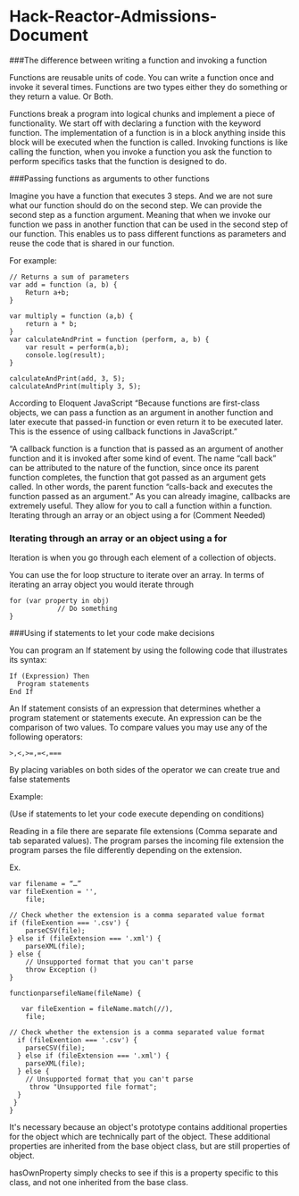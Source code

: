 Hack-Reactor-Admissions-Document
================================
###The difference between writing a function and invoking a function

Functions are reusable units of code. You can write a function once and invoke it several times. Functions are two types either they do something or they return a value. Or Both. 


Functions break a program into logical chunks and implement a piece of functionality. We start off with declaring a function with the keyword function.
The implementation of a function is in a block anything inside this block will be executed when the function is called.
Invoking functions is like calling the function, when you invoke a function you ask the function to perform specifics tasks that the function is designed to do.  

###Passing functions as arguments to other functions

Imagine you have a function that executes 3 steps. And we are not sure what our function should do on the second step. We can provide the second step as a function argument. Meaning that when we invoke our function we pass in another function that can be used in the second step of our function. This enables us to pass different functions as parameters and reuse the code that is shared in our function. 

For example: 
~~~
// Returns a sum of parameters
var add = function (a, b) { 
	Return a+b;
}

var multiply = function (a,b) {
	return a * b; 
}
var calculateAndPrint = function (perform, a, b) {
	var result = perform(a,b);	
	console.log(result);
}

calculateAndPrint(add, 3, 5);
calculateAndPrint(multiply 3, 5);

~~~


According to Eloquent JavaScript “Because functions are first-class objects, we can pass a function as an argument in another function and later execute that passed-in function or even return it to be executed later. This is the essence of using callback functions in JavaScript.” 

“A callback function is a function that is passed as an argument of another function and it is invoked after some kind of event. The name “call back” can be attributed to the nature of the function, since once its parent function completes, the function that got passed as an argument gets called. In other words, the parent function “calls-back and executes the function passed as an argument.”
As you can already imagine, callbacks are extremely useful. They allow for you to call a function within a function.
Iterating through an array or an object using a for (Comment Needed)

### Iterating through an array or an object using a for
Iteration is when you go through each element of a collection of objects. 



You can use the for loop structure to iterate over an array. 
In terms of iterating an array object you would iterate through 
~~~
for (var property in obj)
			// Do something 
}
~~~








###Using if statements to let your code make decisions

You can program an If statement by using the following code that illustrates its
syntax:
~~~
If (Expression) Then
  Program statements
End If
~~~
An If statement consists of an expression that determines whether a program
statement or statements execute. An expression can be the comparison of two values.
To compare values you may use any of the following operators:

`>,<,>=,=<,===`

By placing variables on both sides of the operator we can create true and false statements

Example: 

(Use if statements to let your code execute depending on conditions)

Reading in a file there are separate file extensions (Comma separate and tab separated values). The program parses the incoming file extension the program parses the file differently depending on the extension. 

Ex. 
~~~
var filename = “…”
var fileExention = '',
    file;

// Check whether the extension is a comma separated value format
if (fileExention === '.csv') {
    parseCSV(file);
} else if (fileExtension === '.xml') {
    parseXML(file);
} else {
    // Unsupported format that you can't parse
    throw Exception ()
}

functionparsefileName(fileName) {

   var fileExention = fileName.match(//),
    file;

// Check whether the extension is a comma separated value format
  if (fileExention === '.csv') {
    parseCSV(file);
  } else if (fileExtension === '.xml') {
    parseXML(file);
  } else {
    // Unsupported format that you can't parse
     throw "Unsupported file format";
  }
 }
}
~~~

It's necessary because an object's prototype contains additional properties for the object which are technically part of the object. These additional properties are inherited from the base object class, but are still properties of object.

hasOwnProperty simply checks to see if this is a property specific to this class, and not one inherited from the base class.



